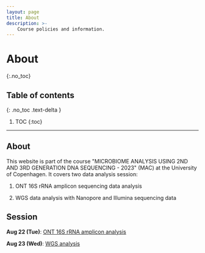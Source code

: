 ```yaml
---
layout: page
title: About
description: >-
    Course policies and information.
---
```


# About
{:.no_toc}

## Table of contents
{: .no_toc .text-delta }

1. TOC
{:toc}

---

## About

This website is part of the course "MICROBIOME ANALYSIS USING 2ND AND 3RD GENERATION DNA SEQUENCING - 2023" (MAC) at the University of Copenhagen. It covers two data analysis session:

1) ONT 16S rRNA amplicon sequencing data analysis

2) WGS data analysis with Nanopore and Illumina sequencing data

## Session

**Aug 22 (Tue)**: [ONT 16S rRNA amplicon analysis](#)

**Aug 23 (Wed)**: [WGS analysis]()